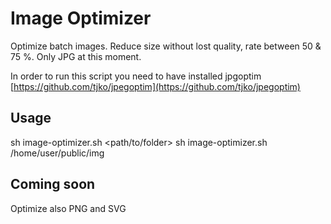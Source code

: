# Image Optimizer
Optimize batch images. Reduce size without lost quality, rate between 50 & 75 %.
Only JPG at this moment.

In order to run this script you need to have installed jpgoptim [https://github.com/tjko/jpegoptim](https://github.com/tjko/jpegoptim)


## Usage
sh image-optimizer.sh <path/to/folder>
sh image-optimizer.sh /home/user/public/img

## Coming soon
Optimize also PNG and SVG
